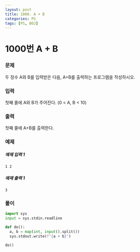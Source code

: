 ```yaml
---
layout: post
title: 1000. A + B
categories: PS
tags: [PS, BOJ]
---
```


# 1000번 A + B

### 문제

두 정수 A와 B를 입력받은 다음, A+B를 출력하는 프로그램을 작성하시오.

### 입력

첫째 줄에 A와 B가 주어진다. (0 < A, B < 10)

### 출력

첫째 줄에 A+B를 출력한다.

### 예제

##### 예제 입력 1

```
1 2
```

##### 예제 출력 1

```
3
```

### 풀이

```python
import sys
input = sys.stdin.readline

def do():
  a, b = map(int, input().split())
  sys.stdout.write(f"{a + b}")

do()

```
